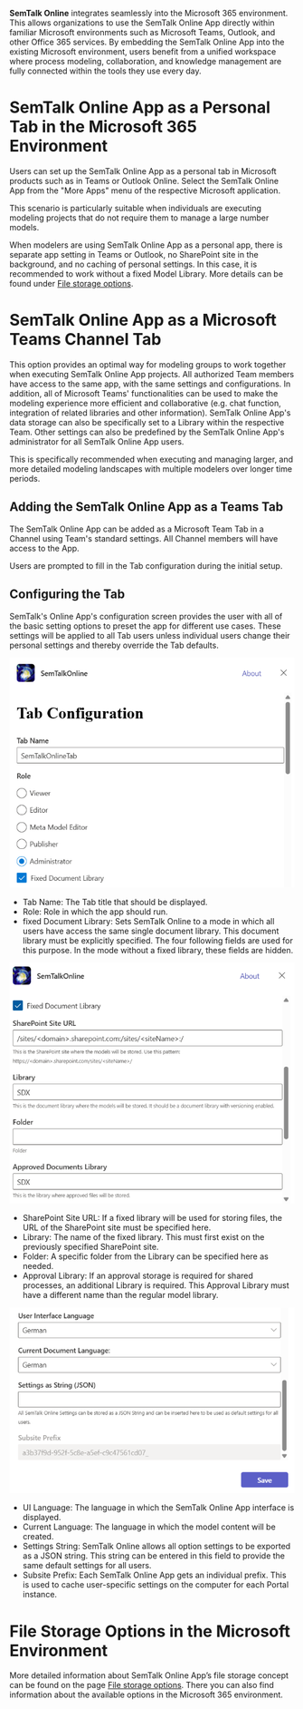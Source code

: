 **SemTalk Online** integrates seamlessly into the Microsoft 365 environment. This allows organizations to use the SemTalk Online App directly within familiar Microsoft environments such as Microsoft Teams, Outlook, and other Office 365 services. By embedding the SemTalk Online App into the existing Microsoft environment, users benefit from a unified workspace where process modeling, collaboration, and knowledge management are fully connected within the tools they use every day.

# SemTalk Online App as a Personal Tab in the Microsoft 365 Environment

Users can set up the SemTalk Online App as a personal tab in Microsoft products such as in Teams or Outlook Online. Select the SemTalk Online App from the "More Apps" menu of the respective Microsoft application.

This scenario is particularly suitable when individuals are executing modeling projects that do not require them to manage a large number models.

When modelers are using SemTalk Online App as a personal app, there is separate app setting in Teams or Outlook, no SharePoint site in the background, and no caching of personal settings. In this case, it is recommended to work without a fixed Model Library.
More details can be found under [File storage options](https://github.com/SemTalkOnline/SemTalkOnline/wiki/SemTalk-Online-Options-for-file-storage).

# SemTalk Online App as a Microsoft Teams Channel Tab

This option provides an optimal way for modeling groups to work together when executing SemTalk Online App projects. All authorized Team members have access to the same app, with the same settings and configurations.
In addition, all of Microsoft Teams' functionalities can be used to make the modeling experience more efficient and collaborative (e.g. chat function, integration of related libraries and other information). SemTalk Online App's data storage can also be specifically set to a Library within the respective Team. Other settings can also be predefined by the SemTalk Online App's administrator for all SemTalk Online App users.

This is specifically recommended when executing and managing larger, and more detailed modeling landscapes with multiple modelers over longer time periods.

## Adding the SemTalk Online App as a Teams Tab

The SemTalk Online App can be added as a Microsoft Team Tab in a Channel using Team's standard settings. All Channel members will have access to the App.

Users are prompted to fill in the Tab configuration during the initial setup.

## Configuring the Tab

SemTalk's Online App's configuration screen provides the user with all of the basic setting options to preset the app for different use cases.
These settings will be applied to all Tab users unless individual users change their personal settings and thereby override the Tab defaults.

![Tab Configuration](./images/TabConfig1.png)

- Tab Name: The Tab title that should be displayed.
- Role: Role in which the app should run.
- fixed Document Library: Sets SemTalk Online to a mode in which all users have access the same single document library.
This document library must be explicitly specified.
The four following fields are used for this purpose.
In the mode without a fixed library, these fields are hidden.

![Tab Configuration](./images/TabConfig2.png)

- SharePoint Site URL: If a fixed library will be used for storing files, the URL of the SharePoint site must be specified here.
- Library: The name of the fixed library. This must first exist on the previously specified SharePoint site.
- Folder: A specific folder from the Library can be specified here as needed.
- Approval Library: If an approval storage is required for shared processes, an additional Library is required. This Approval Library must have a different name than the regular model library.


![Tab Configuration](./images/TabConfig3.png)

- UI Language: The language in which the SemTalk Online App interface is displayed.
- Current Language: The language in which the model content will be created.
- Settings String: SemTalk Online allows all option settings to be exported as a JSON string. This string can be entered in this field to provide the same default settings for all users.
- Subsite Prefix: Each SemTalk Online App gets an individual prefix. This is used to cache user-specific settings on the computer for each Portal instance.


# File Storage Options in the Microsoft Environment

More detailed information about SemTalk Online App’s file storage concept can be found on the page [File storage options](https://github.com/SemTalkOnline/SemTalkOnline/wiki/SemTalk-Online-Options-for-file-storage).
There you can also find information about the available options in the Microsoft 365 environment.



